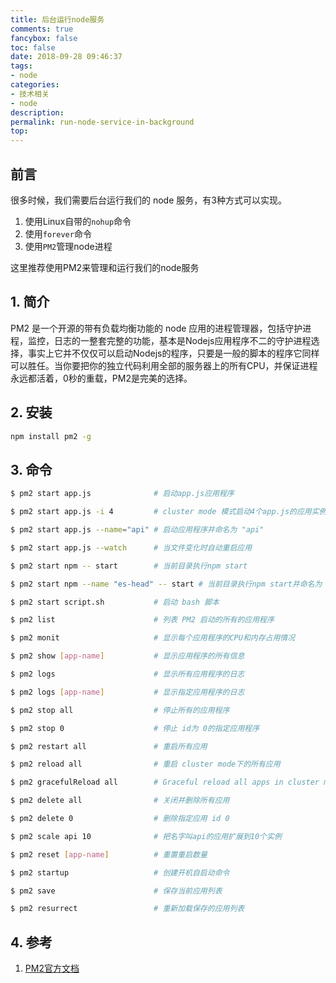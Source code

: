 ```yaml
---
title: 后台运行node服务
comments: true
fancybox: false
toc: false
date: 2018-09-28 09:46:37
tags:
- node
categories:
- 技术相关
- node
description:
permalink: run-node-service-in-background
top:
---
```

<h2 id="intro">前言</h2>

很多时候，我们需要后台运行我们的 node 服务，有3种方式可以实现。

1. 使用Linux自带的`nohup`命令
2. 使用`forever`命令
3. 使用`PM2`管理node进程

这里推荐使用PM2来管理和运行我们的node服务

<!--more-->

## 1. 简介

PM2 是一个开源的带有负载均衡功能的 node 应用的进程管理器，包括守护进程，监控，日志的一整套完整的功能，基本是Nodejs应用程序不二的守护进程选择，事实上它并不仅仅可以启动Nodejs的程序，只要是一般的脚本的程序它同样可以胜任。当你要把你的独立代码利用全部的服务器上的所有CPU，并保证进程永远都活着，0秒的重载，PM2是完美的选择。

## 2. 安装

```bash
npm install pm2 -g
```

## 3. 命令

```bash
$ pm2 start app.js              # 启动app.js应用程序

$ pm2 start app.js -i 4         # cluster mode 模式启动4个app.js的应用实例     # 4个应用程序会自动进行负载均衡

$ pm2 start app.js --name="api" # 启动应用程序并命名为 "api"

$ pm2 start app.js --watch      # 当文件变化时自动重启应用

$ pm2 start npm -- start        # 当前目录执行npm start

$ pm2 start npm --name "es-head" -- start # 当前目录执行npm start并命名为 "es-head"

$ pm2 start script.sh           # 启动 bash 脚本

$ pm2 list                      # 列表 PM2 启动的所有的应用程序

$ pm2 monit                     # 显示每个应用程序的CPU和内存占用情况

$ pm2 show [app-name]           # 显示应用程序的所有信息

$ pm2 logs                      # 显示所有应用程序的日志

$ pm2 logs [app-name]           # 显示指定应用程序的日志

$ pm2 stop all                  # 停止所有的应用程序

$ pm2 stop 0                    # 停止 id为 0的指定应用程序

$ pm2 restart all               # 重启所有应用

$ pm2 reload all                # 重启 cluster mode下的所有应用

$ pm2 gracefulReload all        # Graceful reload all apps in cluster mode

$ pm2 delete all                # 关闭并删除所有应用

$ pm2 delete 0                  # 删除指定应用 id 0

$ pm2 scale api 10              # 把名字叫api的应用扩展到10个实例

$ pm2 reset [app-name]          # 重置重启数量

$ pm2 startup                   # 创建开机自启动命令

$ pm2 save                      # 保存当前应用列表

$ pm2 resurrect                 # 重新加载保存的应用列表
```

## 4. 参考

1. [PM2官方文档](https://pm2.io/doc/en/runtime/overview/?utm_source=pm2&utm_medium=website&utm_campaign=rebranding)